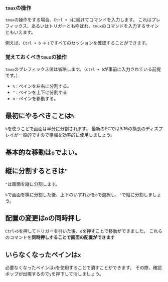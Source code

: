 








### `tmux`の操作

`tmux`の操作をする場合、`Ctrl + b`に続けてコマンドを入力します。
これはプレフィックス、あるいはトリガーとも呼ばれ、`tmux`のコマンドを入力するサインともいえます。

例えば、`Ctrl + b` → `s`ですべてのセッションを確認することができます。



### 覚えておくべき`tmux`の操作

`tmux`のプレフィックス値は省略します。（`ctrl + b`が事前に入力されている前提です。）


- `%` : ペインを左右に分割する。
- `"` : ペインを上下に分割する
- `o` : ペインを移動する。





## 最初にやるべきことは`%`

`%`を使うことで画面は半分に分割されます。
最新のPCでは9:16の横長のディスプレイが一般的ですので横幅を効率的に使用しましょう。


## 基本的な移動は`o`でよい。


## 縦に分割するときは`"`

`"`は画面を縦に分割します。

`%`で画面を横に分割した後、上下のいずれかを`o`で選択し、`"`で縦に分割しましょう。


## 配置の変更は`o`の同時押し

`Ctrl+b`を押してトリガーを引いた後、`o`を押すことで移動ができました。
これらのコマンドを**同時押しすることで画面の配置ができます**


## いらなくなったペインは`x`

必要なくなったペインは`x`を使用することで消すことができます。
その際、確認ポップが出現するので`y`を押下して消しましょう。












